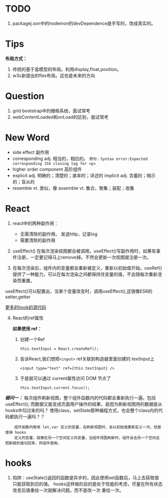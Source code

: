 # TODO

1. packagej.son中的nodemon的devDependence是手写的，改成真实的。

# Tips

**布局方式：**
1. 传统的基于盒模型的布局。利用display,float,position。
2. w3c新提出的flex布局。这也是未来的方向

# Question
1. grid bootstrap中的栅格系统，面试常考
2. webContentLoaded和onLoad的区别，面试常考
# New Word
- side effect 副作用
- corresponding  adj. 相当的，相应的。
    `例句：Syntax error:Expected corresponding JSX closing tag for <p>`
- higher order component 高阶组件
- explicit adj. 明确的；清楚的；直率的；详述的
  implicit adj. 含蓄的；暗示的；盲从的
- resemble vt. 类似，像
  assemble vt. 集合，聚集；装配；收集
# React
1. react中的两种副作用：
    - 无需清除的副作用。 发送http，记录log
    - 需要清除的副作用

2. useEffect() 在每次渲染视图都会被调用。useEffect()写副作用时，如果有事件注册，一定要记得马上remove掉。不然会更新一次视图就注册一次。

3. 在每次渲染后，组件内的变量都会重新被定义，重新以初始值开始。useRef()提供了一种能力，可以在每次渲染之间都保持住变量的值，不会随每次重新渲染而重置。

useEffect()可以配置出，当某个变量改变时，调用useEffect(),这很像ES6的setter,getter

[更多的hook的源代码](https://usehooks.com/)

4. React的ref属性

    **如果使用 ref：**
    1. 创建一个Ref

        `this.textInput = React.createRef();` 

    2. 告诉React,我们想把`<input>` ref关联到构造器里面创建的 textInput上

        `<input type="text" ref={this.textInput} />`
    
    3. 于是就可以通过 current属性访问 DOM 节点了

        `this.textInput.current.focus();`

***疑问一：*** 每次组件刷新视图，整个组件函数内的代码都会重新执行一遍。包括useEffect();
        而数据又能变成页面用户操作的结果，是因为刷新视图用的数据是从hooks中勾过来的吗？
        使用class，setState那种编程方式，也会整个class内的代码都执行一遍吗？？

        组件函数内使用 let,var 定义的变量，在刷新视图时，会以初始值重新定义一次。但是使用 hooks
        定义的变量，就像在另一个空间定义的变量，当组件视图刷新时，组件会去另一个空间去把新赋的值勾回来，供组件使用。

# hooks 

1. 陷阱：useState()返回的函数是异步的，因此使用set函数后，马上去获取值只能获取到旧的值。
    hooks这样做的目的是处于性能的考虑，尽量在所有状态改变后值重绘一次就解决问题。而不是改一次
    重绘一次。